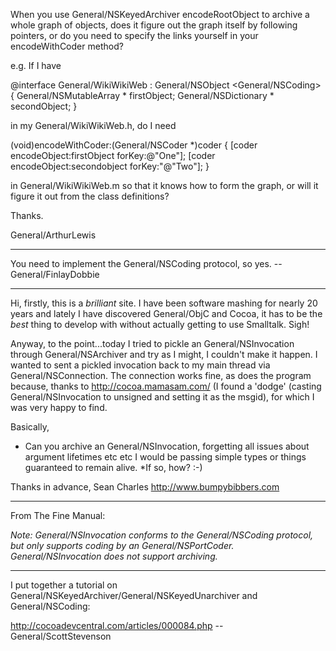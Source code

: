 When you use General/NSKeyedArchiver encodeRootObject to archive a whole graph of objects, does it figure out the graph itself by following pointers, or do you need to specify the links yourself in your encodeWithCoder method?

e.g. If I have

    
@interface General/WikiWikiWeb : General/NSObject <General/NSCoding> {
    General/NSMutableArray * firstObject;
    General/NSDictionary * secondObject;
}



in my General/WikiWikiWeb.h, do I need 

    

(void)encodeWithCoder:(General/NSCoder *)coder
{
    [coder encodeObject:firstObject forKey:@"One"];
    [coder encodeObject:secondobject forKey:"@"Two"];
}


in General/WikiWikiWeb.m so that it knows how to form the graph, or will it figure it out from the class definitions?

Thanks.

General/ArthurLewis

----

You need to implement the General/NSCoding protocol, so yes. -- General/FinlayDobbie

----

Hi, firstly, this is a *brilliant* site. I have been software mashing for nearly 20 years and lately I have discovered General/ObjC and Cocoa, it has to be the *best* thing to develop with without actually getting to use Smalltalk. Sigh!

Anyway, to the point...today I tried to pickle an General/NSInvocation through General/NSArchiver and try as I might, I couldn't make it happen. I wanted to sent a pickled invocation back to my main thread via General/NSConnection. The connection works fine, as does the program because, thanks to http://cocoa.mamasam.com/ (I found a 'dodge' (casting General/NSInvocation to unsigned and setting it as the msgid), for which I was very happy to find.

Basically,


* Can you archive an General/NSInvocation, forgetting all issues about argument lifetimes etc etc I would be passing simple types  or things guaranteed to remain alive.
*If so, how? :-)


Thanks in advance,
Sean Charles
http://www.bumpybibbers.com

----

From The Fine Manual:

*Note: General/NSInvocation conforms to the General/NSCoding protocol, but only supports coding by an General/NSPortCoder. General/NSInvocation does not support archiving.*

----

I put together a tutorial on General/NSKeyedArchiver/General/NSKeyedUnarchiver and General/NSCoding:

http://cocoadevcentral.com/articles/000084.php  -- General/ScottStevenson